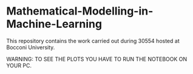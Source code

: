 # Mathematical-Modelling-in-Machine-Learning
This repository contains the work carried out during 30554 hosted at Bocconi University.

WARNING: TO SEE THE PLOTS YOU HAVE TO RUN THE NOTEBOOK ON YOUR PC.

